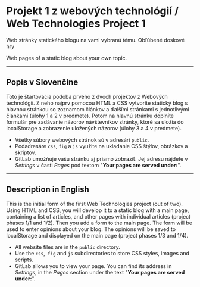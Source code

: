 # Projekt 1 z webových technológií / Web Technologies Project 1 

Web stránky statického blogu na vami vybranú tému.
    Obľúbené doskové hry
    
Web pages of a static blog about your own topic. 

---
## Popis v Slovenčine

Toto je štartovacia podoba  prvého z dvoch  projektov z Webových technológií. Z neho najprv pomocou HTML a CSS vytvoríte statický blog s hlavnou stránkou so zoznamom článkov a ďalšími stránkami s jednotlivými článkami (úlohy 1 a 2 v predmete). Potom na hlavnú stránku doplníte formulár pre zadávanie názorov návštevníkov stránky, ktoré sa uložia do localStorage a zobrazenie uložených názorov (úlohy 3 a 4 v predmete).

- Všetky súbory webových stránok sú v adresári `public`.
- Podadresáre `css`, `fig` a `js` využite na ukladanie CSS štýlov, obrázkov a skriptov. 
- GitLab umožňuje vašu stránku aj priamo zobraziť.  Jej adresu nájdete v *Settings* v časti *Pages* pod textom "**Your pages are served under:**".


---

## Description in English

This is the initial form of the first Web Technologies project (out of two). Using HTML and CSS, you will develop it to a static blog with a main page, containing a list of articles, and other pages with individual articles (project phases 1/1 and 1/2). Then you add a form to the main page. The form will be used to enter opinions about your blog. The opinions will be saved to localStorage and displayed on the main page (project phases 1/3 and 1/4).

- All website files are in the `public` directory. 
- Use the `css`,` fig` and `js` subdirectories to store CSS styles, images and scripts. 
- GitLab allows you to view your page. You can find its address in *Settings*, in the *Pages* section under the text "**Your pages are served under:**".
